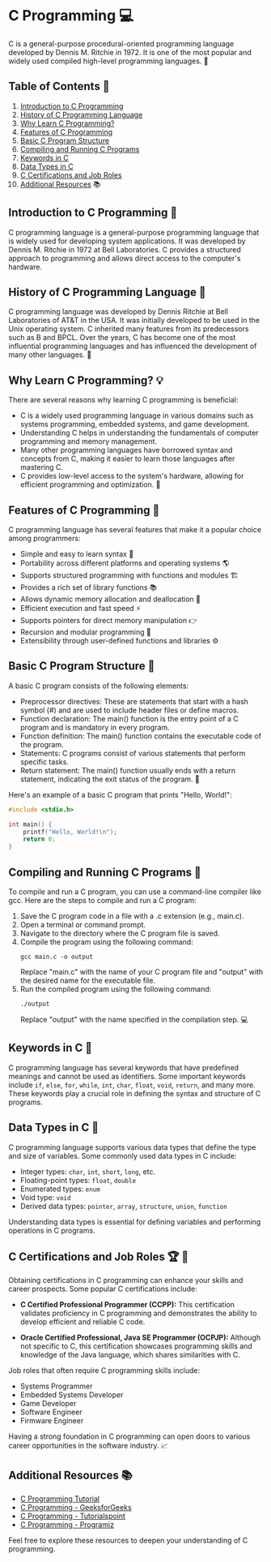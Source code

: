 # C Programming :computer:

C is a general-purpose procedural-oriented programming language developed by Dennis M. Ritchie in 1972. It is one of the most popular and widely used compiled high-level programming languages. :rocket:

## Table of Contents :scroll:

1. [Introduction to C Programming](#introduction-to-c-programming)
2. [History of C Programming Language](#history-of-c-programming-language)
3. [Why Learn C Programming?](#why-learn-c-programming)
4. [Features of C Programming](#features-of-c-programming)
5. [Basic C Program Structure](#basic-c-program-structure)
6. [Compiling and Running C Programs](#compiling-and-running-c-programs)
7. [Keywords in C](#keywords-in-c)
8. [Data Types in C](#data-types-in-c)
9. [C Certifications and Job Roles](#c-certifications-and-job-roles)
10. [Additional Resources](#additional-resources) :books:

## Introduction to C Programming :page_facing_up:

C programming language is a general-purpose programming language that is widely used for developing system applications. It was developed by Dennis M. Ritchie in 1972 at Bell Laboratories. C provides a structured approach to programming and allows direct access to the computer's hardware.

## History of C Programming Language :scroll:

C programming language was developed by Dennis Ritchie at Bell Laboratories of AT&T in the USA. It was initially developed to be used in the Unix operating system. C inherited many features from its predecessors such as B and BPCL. Over the years, C has become one of the most influential programming languages and has influenced the development of many other languages. :floppy_disk:

## Why Learn C Programming? :bulb:

There are several reasons why learning C programming is beneficial:
- C is a widely used programming language in various domains such as systems programming, embedded systems, and game development.
- Understanding C helps in understanding the fundamentals of computer programming and memory management.
- Many other programming languages have borrowed syntax and concepts from C, making it easier to learn those languages after mastering C.
- C provides low-level access to the system's hardware, allowing for efficient programming and optimization. :muscle:

## Features of C Programming :star2:

C programming language has several features that make it a popular choice among programmers:
- Simple and easy to learn syntax :memo:
- Portability across different platforms and operating systems :earth_americas:
- Supports structured programming with functions and modules :building_construction:
- Provides a rich set of library functions :books:
- Allows dynamic memory allocation and deallocation :electric_plug:
- Efficient execution and fast speed :zap:
- Supports pointers for direct memory manipulation :point_right:
- Recursion and modular programming :repeat:
- Extensibility through user-defined functions and libraries :gear:

## Basic C Program Structure :bookmark_tabs:

A basic C program consists of the following elements:
- Preprocessor directives: These are statements that start with a hash symbol (#) and are used to include header files or define macros.
- Function declaration: The main() function is the entry point of a C program and is mandatory in every program.
- Function definition: The main() function contains the executable code of the program.
- Statements: C programs consist of various statements that perform specific tasks.
- Return statement: The main() function usually ends with a return statement, indicating the exit status of the program. :page_with_curl:

Here's an example of a basic C program that prints "Hello, World!":

```c
#include <stdio.h>

int main() {
    printf("Hello, World!\n");
    return 0;
}
```

## Compiling and Running C Programs :rocket:

To compile and run a C program, you can use a command-line compiler like gcc. Here are the steps to compile and run a C program:
1. Save the C program code in a file with a .c extension (e.g., main.c).
2. Open a terminal or command prompt.
3. Navigate to the directory where the C program file is saved.
4. Compile the program using the following command:
   ```
   gcc main.c -o output
   ```
   Replace "main.c" with the name of your C program file and "output" with the desired name for the executable file.
5. Run the compiled program using the following command:
   ```
   ./output
   ```
   Replace "output" with the name specified in the compilation step. :computer:

## Keywords in C :key:

C programming language has several keywords that have predefined meanings and cannot be used as identifiers. Some important keywords include `if`, `else`, `for`, `while`, `int`, `char`, `float`, `void`, `return`, and many more. These keywords play a crucial role in defining the syntax and structure of C programs.

## Data Types in C :1234:

C programming language supports various data types that define the type and size of variables. Some commonly used data types in C include:
- Integer types: `char`, `int`, `short`, `long`, etc.
- Floating-point types: `float`, `double`
- Enumerated types: `enum`
- Void type: `void`
- Derived data types: `pointer`, `array`, `structure`, `union`, `function`

Understanding data types is essential for defining variables and performing operations in C programs.

## C Certifications and Job Roles :trophy: :briefcase:

Obtaining certifications in C programming can enhance your skills and career prospects. Some popular C certifications include:

- **C Certified Professional Programmer (CCPP):** This certification validates proficiency in C programming and demonstrates the ability to develop efficient and reliable C code.

- **Oracle Certified Professional, Java SE Programmer (OCPJP):** Although not specific to C, this certification showcases programming skills and knowledge of the Java language, which shares similarities with C.

Job roles that often require C programming skills include:

- Systems Programmer
- Embedded Systems Developer
- Game Developer
- Software Engineer
- Firmware Engineer

Having a strong foundation in C programming can open doors to various career opportunities in the software industry. :chart_with_upwards_trend:

## Additional Resources :books:

- [C Programming Tutorial](https://www.learn-c.org/)
- [C Programming - GeeksforGeeks](https://www.geeksforgeeks.org/c-programming-language/)
- [C Programming - Tutorialspoint](https://www.tutorialspoint.com/cprogramming/index.htm)
- [C Programming - Programiz](https://www.programiz.com/c-programming)

Feel free to explore these resources to deepen your understanding of C programming.
